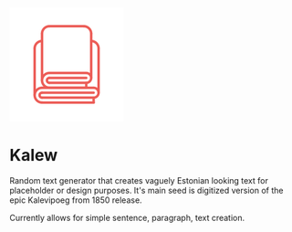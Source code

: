 ![Kalev Icon](https://github.com/zcribe/Kalew/blob/master/images/kalev.svg)

# Kalew
 Random text generator that creates vaguely Estonian looking text for placeholder or design purposes.
 It's main seed is digitized version of the epic Kalevipoeg from 1850 release.
 
 Currently allows for simple sentence, paragraph, text creation.